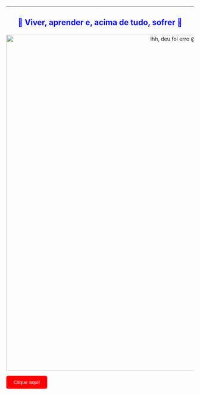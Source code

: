 ---
## <p style="color:blue; text-align:center;">**🙌 Viver, aprender e, acima de tudo, sofrer 🙌**</p>

<p align="center">
  <img src="https://www.icegif.com/wp-content/uploads/2022/09/icegif-1190.gif" width="900" alt="Ihh, deu foi erro @_@">
</p>

<button style="background-color:red; color:white; border:none; padding:10px 20px; border-radius:5px; cursor:pointer;"
        onclick="alert('Fiquei com preguiça de fazer o resto! -_-')">
  Clique aqui!
</button>
